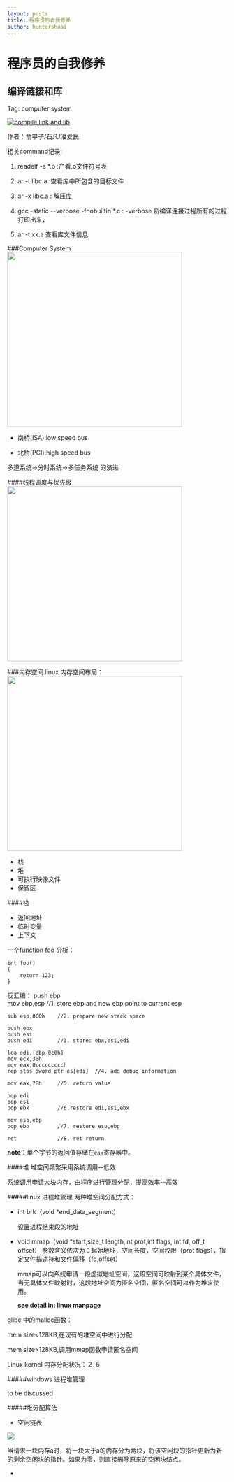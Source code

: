```yaml
---
layout: posts
title: 程序员的自我修养 
author: huntershuai
---
```


程序员的自我修养 
===
编译链接和库
--

Tag: computer system

<a href="http://book.douban.com/subject/3652388/">
<img src="/images/compile_link_lib/front_page.jpg" alt="compile link and lib"></img>
</a>

作者：俞甲子/石凡/潘爱民



相关command记录:

1. readelf -s *.o  :产看.o文件符号表

2. ar -t libc.a :查看库中所包含的目标文件

3. ar -x libc.a : 解压库

4. gcc -static --verbose -fnobuiltin *.c : -verbose 将编译连接过程所有的过程打印出来，

5. ar -t xx.a   查看库文件信息




###Computer System
<img src="/images/compile_link_lib/hardware_framework.png" width="400"/>

- 南桥(ISA):low speed bus

- 北桥(PCI):high speed bus
    
多道系统->分时系统->多任务系统  的演进



####线程调度与优先级
<img src="/images/compile_link_lib/thread_transition.png" width="400"/>  


###内存空间
linux 内存空间布局：
<img src="/images/compile_link_lib/linux_memory.png" width="400"/>  

- 栈
- 堆
- 可执行映像文件
- 保留区

####栈
- 返回地址
- 临时变量
- 上下文

一个function foo 分析：
	
	int foo()
	{
		return 123;
	}

反汇编：
	push ebp		
	mov ebp,esp		//1. store ebp,and new ebp point to current esp
	
	sub esp,0C0h    //2. prepare new stack space
	
	push ebx
	push esi
	push edi		//3. store: ebx,esi,edi

	lea edi,[ebp-0c0h]
	mov ecx,30h
	mov eax,0ccccccccch
	rep	stos dword ptr es[edi]	//4. add debug information

	mov eax,7Bh		//5. return value

	pop edi
	pop esi
	pop ebx			//6.restore edi,esi,ebx
	
	mov esp,ebp
	pop ebp			//7. restore esp,ebp
	
	ret				//8. ret return

**note**：单个字节的返回值存储在`eax`寄存器中。

####堆
堆空间频繁采用系统调用--低效

系统调用申请大块内存，由程序进行管理分配，提高效率--高效


#####linux 进程堆管理
两种堆空间分配方式：

- int brk（void *end_data_segment）

	设置进程结束段的地址

- void mmap（void *start,size\_t length,int prot,int flags, int fd, off\_t offset）
	参数含义依次为：起始地址，空间长度，空间权限（prot flags），指定文件描述符和文件偏移（fd,offset）
	
	mmap可以向系统申请一段虚拟地址空间，这段空间可映射到某个具体文件，当无具体文件映射时，这段地址空间为匿名空间，匿名空间可以作为堆来使用。
	
	__see detail in: linux manpage__


glibc 中的malloc函数：

mem size<128KB,在现有的堆空间中进行分配

mem size>128KB,调用mmap函数申请匿名空间

Linux kernel 内存分配状况：２.６

#####windows 进程堆管理

to be discussed


#####堆分配算法
- 空闲链表

<img src="/images/compile_link_lib/available_list.png"/>

当请求一块内存a时，将一块大于a的内存分为两块，将该空闲块的指针更新为新的剩余空闲块的指针。如果为零，则直接删除原来的空闲块结点。

- 